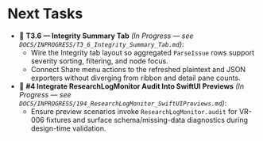 # Next Tasks

- 🚧 **T3.6 — Integrity Summary Tab** _(In Progress — see `DOCS/INPROGRESS/T3_6_Integrity_Summary_Tab.md`)_:
  - Wire the Integrity tab layout so aggregated `ParseIssue` rows support severity sorting, filtering, and node focus.
  - Connect Share menu actions to the refreshed plaintext and JSON exporters without diverging from ribbon and detail pane counts.
- 🚧 **#4 Integrate ResearchLogMonitor Audit Into SwiftUI Previews** _(In Progress — see `DOCS/INPROGRESS/194_ResearchLogMonitor_SwiftUIPreviews.md`)_:
  - Ensure preview scenarios invoke `ResearchLogMonitor.audit` for VR-006 fixtures and surface schema/missing-data diagnostics during design-time validation.
